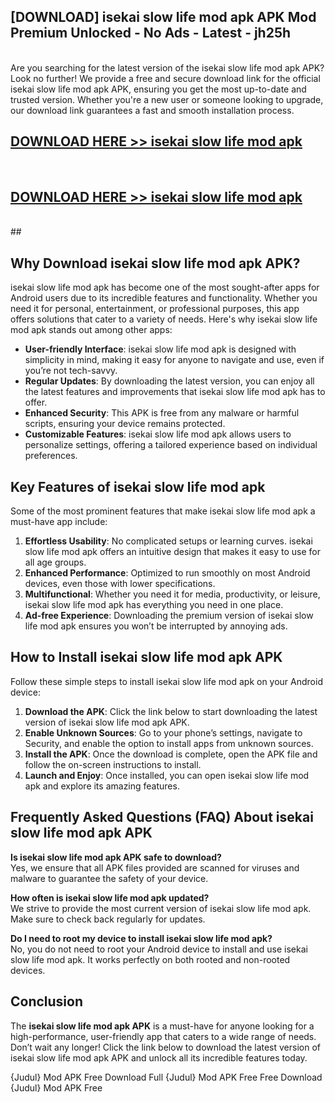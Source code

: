 ## [DOWNLOAD] isekai slow life mod apk APK Mod  Premium Unlocked - No Ads - Latest - jh25h <br>
<br>
Are you searching for the latest version of the isekai slow life mod apk APK? Look no further! We provide a free and secure download link for the official isekai slow life mod apk APK, ensuring you get the most up-to-date and trusted version. Whether you're a new user or someone looking to upgrade, our download link guarantees a fast and smooth installation process.


## [DOWNLOAD HERE >> isekai slow life mod apk](http://leaked.freeplayer.one?title=isekai_slow_life_mod_apk&ref=06)
  <br>

## [DOWNLOAD HERE >> isekai slow life mod apk](http://leaked.freeplayer.one?title=isekai_slow_life_mod_apk&ref=06)
  <br>
  ##



## Why Download isekai slow life mod apk APK?

isekai slow life mod apk has become one of the most sought-after apps for Android users due to its incredible features and functionality. Whether you need it for personal, entertainment, or professional purposes, this app offers solutions that cater to a variety of needs. Here's why isekai slow life mod apk stands out among other apps:

- **User-friendly Interface**: isekai slow life mod apk is designed with simplicity in mind, making it easy for anyone to navigate and use, even if you’re not tech-savvy.
- **Regular Updates**: By downloading the latest version, you can enjoy all the latest features and improvements that isekai slow life mod apk has to offer.
- **Enhanced Security**: This APK is free from any malware or harmful scripts, ensuring your device remains protected.
- **Customizable Features**: isekai slow life mod apk allows users to personalize settings, offering a tailored experience based on individual preferences.

## Key Features of isekai slow life mod apk

Some of the most prominent features that make isekai slow life mod apk a must-have app include:

1. **Effortless Usability**: No complicated setups or learning curves. isekai slow life mod apk offers an intuitive design that makes it easy to use for all age groups.
2. **Enhanced Performance**: Optimized to run smoothly on most Android devices, even those with lower specifications.
3. **Multifunctional**: Whether you need it for media, productivity, or leisure, isekai slow life mod apk has everything you need in one place.
4. **Ad-free Experience**: Downloading the premium version of isekai slow life mod apk ensures you won’t be interrupted by annoying ads.

## How to Install isekai slow life mod apk APK

Follow these simple steps to install isekai slow life mod apk on your Android device:

1. **Download the APK**: Click the link below to start downloading the latest version of isekai slow life mod apk APK.
2. **Enable Unknown Sources**: Go to your phone’s settings, navigate to Security, and enable the option to install apps from unknown sources.
3. **Install the APK**: Once the download is complete, open the APK file and follow the on-screen instructions to install.
4. **Launch and Enjoy**: Once installed, you can open isekai slow life mod apk and explore its amazing features.

## Frequently Asked Questions (FAQ) About isekai slow life mod apk APK

**Is isekai slow life mod apk APK safe to download?**  
Yes, we ensure that all APK files provided are scanned for viruses and malware to guarantee the safety of your device.

**How often is isekai slow life mod apk updated?**  
We strive to provide the most current version of isekai slow life mod apk. Make sure to check back regularly for updates.

**Do I need to root my device to install isekai slow life mod apk?**  
No, you do not need to root your Android device to install and use isekai slow life mod apk. It works perfectly on both rooted and non-rooted devices.

## Conclusion

The **isekai slow life mod apk APK** is a must-have for anyone looking for a high-performance, user-friendly app that caters to a wide range of needs. Don’t wait any longer! Click the link below to download the latest version of isekai slow life mod apk APK and unlock all its incredible features today.

{Judul} Mod APK Free
Download Full {Judul} Mod APK Free
Free Download {Judul} Mod APK Free

